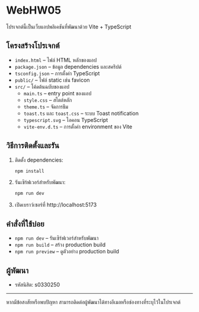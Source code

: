 # WebHW05

โปรเจกต์นี้เป็นเว็บแอปพลิเคชันที่พัฒนาด้วย Vite + TypeScript

## โครงสร้างโปรเจกต์

- `index.html` – ไฟล์ HTML หลักของแอป
- `package.json` – ข้อมูล dependencies และสคริปต์
- `tsconfig.json` – การตั้งค่า TypeScript
- `public/` – ไฟล์ static เช่น favicon
- `src/` – โค้ดต้นฉบับของแอป
    - `main.ts` – entry point ของแอป
    - `style.css` – สไตล์หลัก
    - `theme.ts` – จัดการธีม
    - `toast.ts` และ `toast.css` – ระบบ Toast notification
    - `typescript.svg` – ไอคอน TypeScript
    - `vite-env.d.ts` – การตั้งค่า environment ของ Vite

## วิธีการติดตั้งและรัน

1. ติดตั้ง dependencies:
   ```sh
   npm install
   ```
2. รันเซิร์ฟเวอร์สำหรับพัฒนา:
   ```sh
   npm run dev
   ```
3. เปิดเบราว์เซอร์ที่ http://localhost:5173

## คำสั่งที่ใช้บ่อย
- `npm run dev` – รันเซิร์ฟเวอร์สำหรับพัฒนา
- `npm run build` – สร้าง production build
- `npm run preview` – ดูตัวอย่าง production build

## ผู้พัฒนา
- รหัสนิสิต: s0330250

---
หากมีข้อสงสัยหรือพบปัญหา สามารถติดต่อผู้พัฒนาได้ทางอีเมลหรือช่องทางที่ระบุไว้ในโปรเจกต์
